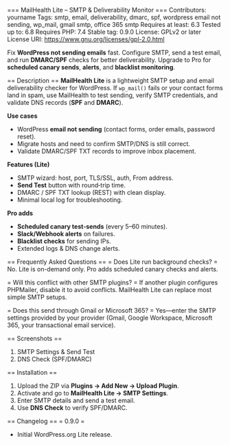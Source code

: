 === MailHealth Lite – SMTP & Deliverability Monitor ===
Contributors: yourname
Tags: smtp, email, deliverability, dmarc, spf, wordpress email not sending, wp_mail, gmail smtp, office 365 smtp
Requires at least: 6.3
Tested up to: 6.8
Requires PHP: 7.4
Stable tag: 0.9.0
License: GPLv2 or later
License URI: https://www.gnu.org/licenses/gpl-2.0.html

Fix **WordPress not sending emails** fast. Configure SMTP, send a test email, and run **DMARC/SPF** checks for better deliverability. Upgrade to Pro for **scheduled canary sends**, **alerts**, and **blacklist monitoring**.

== Description ==
**MailHealth Lite** is a lightweight SMTP setup and email deliverability checker for WordPress. If `wp_mail()` fails or your contact forms land in spam, use MailHealth to test sending, verify SMTP credentials, and validate DNS records (**SPF** and **DMARC**).

**Use cases**
- WordPress **email not sending** (contact forms, order emails, password reset).
- Migrate hosts and need to confirm SMTP/DNS is still correct.
- Validate DMARC/SPF TXT records to improve inbox placement.

**Features (Lite)**
- SMTP wizard: host, port, TLS/SSL, auth, From address.
- **Send Test** button with round‑trip time.
- DMARC / SPF TXT lookup (REST) with clean display.
- Minimal local log for troubleshooting.

**Pro adds**
- **Scheduled canary test‑sends** (every 5–60 minutes).
- **Slack/Webhook alerts** on failures.
- **Blacklist checks** for sending IPs.
- Extended logs & DNS change alerts.

== Frequently Asked Questions ==
= Does Lite run background checks? =
No. Lite is on-demand only. Pro adds scheduled canary checks and alerts.

= Will this conflict with other SMTP plugins? =
If another plugin configures PHPMailer, disable it to avoid conflicts. MailHealth Lite can replace most simple SMTP setups.

= Does this send through Gmail or Microsoft 365? =
Yes—enter the SMTP settings provided by your provider (Gmail, Google Workspace, Microsoft 365, your transactional email service).

== Screenshots ==
1. SMTP Settings & Send Test
2. DNS Check (SPF/DMARC)

== Installation ==
1. Upload the ZIP via **Plugins → Add New → Upload Plugin**.
2. Activate and go to **MailHealth Lite → SMTP Settings**.
3. Enter SMTP details and send a test email.
4. Use **DNS Check** to verify SPF/DMARC.

== Changelog ==
= 0.9.0 =
* Initial WordPress.org Lite release.
